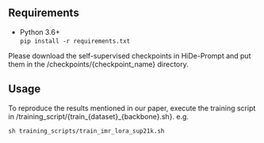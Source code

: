 
## Requirements
- Python 3.6+  
```pip install -r requirements.txt```
  
Please download the self-supervised checkpoints in HiDe-Prompt and put them in the /checkpoints/{checkpoint_name} directory.

## Usage
To reproduce the results mentioned in our paper, execute the training script in /training_script/{train_{dataset}_{backbone}.sh}. e.g. 
```
sh training_scripts/train_imr_lora_sup21k.sh
```

